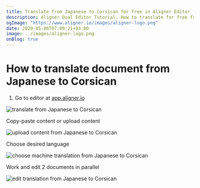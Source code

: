 ```yaml
---
title: Translate from Japanese to Corsican for free in Aligner Editor
description: Aligner Dual Editor Tutorial. How to translate for free from Japanese to Corsican. Aligner is multilingual document management platform. 
ogImage: "https://www.aligner.io/images/aligner-logo.png"
date: 2020-05-06T07:09:21+03:00
image: ../images/aligner-logo.png
onBlog: true
---
```


# How to translate document from Japanese to Corsican

1. Go to editor at [app.aligner.io](https://app.aligner.io "Aligner App web page")

![translate from Japanese to Corsican](../aligner-blank-editor.png "translate from Japanese to Corsican")

Copy-paste content or upload content

![upload content from Japanese to Corsican](../aligner-uploaded-document.png "upload content from Japanese to Corsican")

Choose desired language

![choose machine translation from Japanese to Corsican](../aligner-language-dropdown.png "choose machine translation from Japanese to Corsican")

Work and edit 2 documents in parallel

![edit translation from Japanese to Corsican](../aligner-double-sitded-editor.png "edit translation from Japanese to Corsican")

